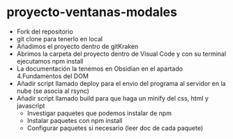 # proyecto-ventanas-modales

- Fork del repositorio
- git clone para tenerlo en local
- Añadimos el proyecto dentro de gitKraken
- Abrimos la carpeta del proyecto dentro de Visual Code y con su terminal ejecutamos npm install
- La documentación la tenemos en Obsidian en el apartado 4.Fundamentos del DOM
- Añadir script llamado deploy para el envio del programa al servidor en la nube (se asocia al rsync)
- Añadir script llamado build para que haga un minify del css, html y javascript
    - Investigar paquetes que podemos instalar de npm
    - Instalar paquetes con npm install
    - Configurar paquetes si necesario (leer doc de cada paquete)
